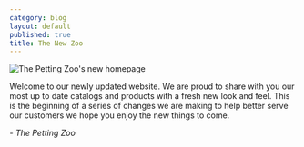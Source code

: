 ```yaml
---
category: blog
layout: default
published: true
title: The New Zoo
---
```


![The Petting Zoo's new homepage](http://pettingzoo-website.s3.amazonaws.com/blog/tpz-homepage.jpg)

Welcome to our newly updated website. We are proud to share with you our most up to date catalogs and products with a fresh new look and feel. This is the beginning of a series of changes we are making to help better serve our customers we hope you enjoy the new things to come.

_- The Petting Zoo_